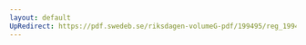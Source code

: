 ```yaml
---
layout: default
UpRedirect: https://pdf.swedeb.se/riksdagen-volumeG-pdf/199495/reg_199495/reg_199495_0327.pdf
---
```

